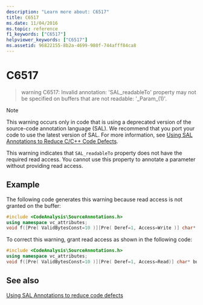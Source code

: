 ```yaml
---
description: "Learn more about: C6517"
title: C6517
ms.date: 11/04/2016
ms.topic: reference
f1_keywords: ["C6517"]
helpviewer_keywords: ["C6517"]
ms.assetid: 96822155-8b2a-4699-980f-744afff84ca8
---
```

# C6517

> warning C6517: Invalid annotation: 'SAL_readableTo' property may not be specified on buffers that are not readable: '\_Param\_(1)'.

> [!NOTE]
> This warning occurs only in code that is using a deprecated version of the source-code annotation language (SAL). We recommend that you port your code to use the latest version of SAL. For more information, see [Using SAL Annotations to Reduce C/C++ Code Defects](../code-quality/using-sal-annotations-to-reduce-c-cpp-code-defects.md).

This warning indicates that `SAL_readableTo` property does not have the required read access. You cannot use this property to annotate a parameter without providing read access.

## Example

The following code generates this warning because read access is not granted on the buffer:

```cpp
#include <CodeAnalysis\SourceAnnotations.h>
using namespace vc_attributes;
void f([Pre( ValidBytesConst=10 )][Pre( Deref=1, Access=Write )] char* buffer );
```

To correct this warning, grant read access as shown in the following code:

```cpp
#include <CodeAnalysis\SourceAnnotations.h>
using namespace vc_attributes;
void f([Pre( ValidBytesConst=10 )][Pre( Deref=1, Access=Read)] char* buffer );
```

## See also

[Using SAL Annotations to reduce code defects](using-sal-annotations-to-reduce-c-cpp-code-defects.md)
